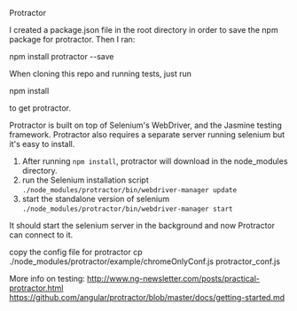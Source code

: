 Protractor 

I created a package.json file in the root directory in order to save the npm package for protractor. Then I ran:

  npm install protractor --save

When cloning this repo and running tests, just run
  
  npm install

to get protractor.

Protractor is built on top of Selenium's WebDriver, and the Jasmine testing framework.  Protractor also requires a separate server running selenium but it's easy to install.

1. After running `npm install`, protractor will download in the node_modules directory.
2. run the Selenium installation script `./node_modules/protractor/bin/webdriver-manager update`
3. start the standalone version of selenium `./node_modules/protractor/bin/webdriver-manager start`

It should start the selenium server in the background and now Protractor can connect to it.

copy the config file for protractor
cp ./node_modules/protractor/example/chromeOnlyConf.js protractor_conf.js


More info on testing:
http://www.ng-newsletter.com/posts/practical-protractor.html
https://github.com/angular/protractor/blob/master/docs/getting-started.md
